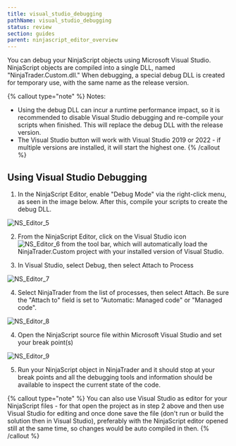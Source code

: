 ```yaml
---
title: visual_studio_debugging
pathName: visual_studio_debugging
status: review
section: guides
parent: ninjascript_editor_overview
---
```


You can debug your NinjaScript objects using Microsoft Visual Studio. NinjaScript objects are compiled into a single DLL, named "NinjaTrader.Custom.dll." When debugging, a special debug DLL is created for temporary use, with the same name as the release version.

{% callout type="note" %}
Notes:

- Using the debug DLL can incur a runtime performance impact, so it is recommended to disable Visual Studio debugging and re-compile your scripts when finished. This will replace the debug DLL with the release version.
- The Visual Studio button will work with Visual Studio 2019 or 2022 - if multiple versions are installed, it will start the highest one.
{% /callout %}

## Using Visual Studio Debugging

1. In the NinjaScript Editor, enable "Debug Mode" via the right-click menu, as seen in the image below. After this, compile your scripts to create the debug DLL.

![NS_Editor_5](NS_Editor_5.png)

2. From the NinjaScript Editor, click on the Visual Studio icon ![NS_Editor_6](ns_editor_6.png) from the tool bar, which will automatically load the NinjaTrader.Custom project with your installed version of Visual Studio.

3. In Visual Studio, select Debug, then select Attach to Process

![NS_Editor_7](ns_editor_7.png)

4. Select NinjaTrader from the list of processes, then select Attach. Be sure the "Attach to" field is set to "Automatic: Managed code" or "Managed code".

![NS_Editor_8](ns_editor_8.png)

4. Open the NinjaScript source file within Microsoft Visual Studio and set your break point(s)

![NS_Editor_9](ns_editor_9.png)

5. Run your NinjaScript object in NinjaTrader and it should stop at your break points and all the debugging tools and information should be available to inspect the current state of the code.

{% callout type="note" %}
You can also use Visual Studio as editor for your NinjaScript files - for that open the project as in step 2 above and then use Visual Studio for editing and once done save the file (don't run or build the solution then in Visual Studio), preferably with the NinjaScript editor opened still at the same time, so changes would be auto compiled in then.
{% /callout %}

